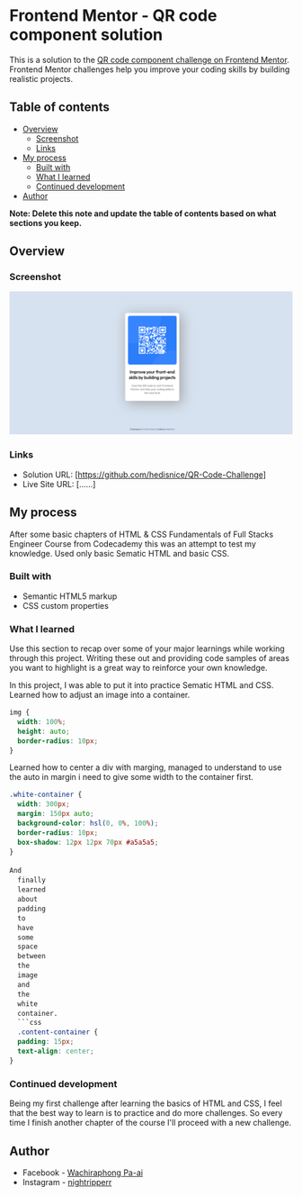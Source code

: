 # Frontend Mentor - QR code component solution

This is a solution to the [QR code component challenge on Frontend Mentor](https://www.frontendmentor.io/challenges/qr-code-component-iux_sIO_H). Frontend Mentor challenges help you improve your coding skills by building realistic projects.

## Table of contents

- [Overview](#overview)
  - [Screenshot](#screenshot)
  - [Links](#links)
- [My process](#my-process)
  - [Built with](#built-with)
  - [What I learned](#what-i-learned)
  - [Continued development](#continued-development)
- [Author](#author)

**Note: Delete this note and update the table of contents based on what sections you keep.**

## Overview

### Screenshot

![QR-Code-Challenge-Solution](./images/solution_screenshot.png)

### Links

- Solution URL: [https://github.com/hedisnice/QR-Code-Challenge]
- Live Site URL: [......]

## My process

After some basic chapters of HTML & CSS Fundamentals of Full Stacks Engineer Course from Codecademy this was an attempt to test my knowledge. Used only basic Sematic HTML and basic CSS.

### Built with

- Semantic HTML5 markup
- CSS custom properties

### What I learned

Use this section to recap over some of your major learnings while working through this project. Writing these out and providing code samples of areas you want to highlight is a great way to reinforce your own knowledge.

In this project, I was able to put it into practice Sematic HTML and CSS. Learned how to adjust an image into a container.

```css
img {
  width: 100%;
  height: auto;
  border-radius: 10px;
}
```

Learned how to center a div with marging, managed to understand to use the auto in margin i need to give some width to the container first.

````css
.white-container {
  width: 300px;
  margin: 150px auto;
  background-color: hsl(0, 0%, 100%);
  border-radius: 10px;
  box-shadow: 12px 12px 70px #a5a5a5;
}

And
  finally
  learned
  about
  padding
  to
  have
  some
  space
  between
  the
  image
  and
  the
  white
  container.
  ```css
  .content-container {
  padding: 15px;
  text-align: center;
}
````

### Continued development

Being my first challenge after learning the basics of HTML and CSS, I feel that the best way to learn is to practice and do more challenges. So every time I finish another chapter of the course I'll proceed with a new challenge.

## Author

- Facebook - [Wachiraphong Pa-ai](https://www.facebook.com/hedisgeneral/)
- Instagram - [nightripperr](https://www.instagram.com/nightripperr/)
